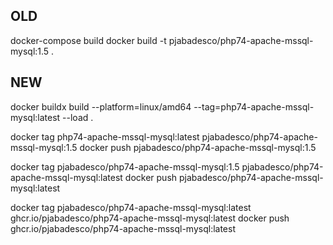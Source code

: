 ## OLD

docker-compose build
docker build -t pjabadesco/php74-apache-mssql-mysql:1.5 .

## NEW

docker buildx build --platform=linux/amd64 --tag=php74-apache-mssql-mysql:latest --load .

docker tag php74-apache-mssql-mysql:latest pjabadesco/php74-apache-mssql-mysql:1.5
docker push pjabadesco/php74-apache-mssql-mysql:1.5

docker tag pjabadesco/php74-apache-mssql-mysql:1.5 pjabadesco/php74-apache-mssql-mysql:latest
docker push pjabadesco/php74-apache-mssql-mysql:latest

docker tag pjabadesco/php74-apache-mssql-mysql:latest ghcr.io/pjabadesco/php74-apache-mssql-mysql:latest
docker push ghcr.io/pjabadesco/php74-apache-mssql-mysql:latest
